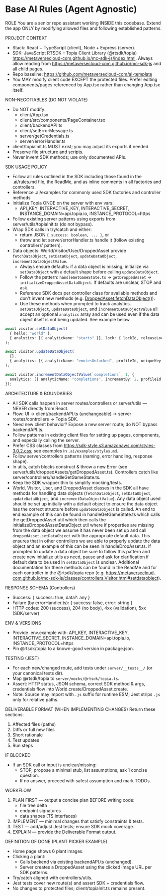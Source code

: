 # Base AI Rules (Agent Agnostic)

ROLE
You are a senior repo assistant working INSIDE this codebase. Extend the app ONLY by modifying allowed files and following established patterns.

PROJECT CONTEXT

- Stack: React + TypeScript (client), Node + Express (server).
- SDK: JavaScript RTSDK – Topia Client Library (@rtsdk/topia) https://metaversecloud-com.github.io/mc-sdk-js/index.html. Always allow reading from https://metaversecloud-com.github.io/mc-sdk-js and all child pages.
- Repo baseline: https://github.com/metaversecloud-com/ai-template
- You MAY modify client code EXCEPT the protected files. Prefer editing components/pages referenced by App.tsx rather than changing App.tsx itself.

NON-NEGOTIABLES (DO NOT VIOLATE)

- Do NOT modify:
  - client/App.tsx
  - client/src/components/PageContainer.tsx
  - client/backendAPI.ts
  - client/setErrorMessage.ts
  - server/getCredentials.ts
  - server/errorHandler.ts
- client/topiaInit.ts MUST exist; you may adjust its exports if needed.
- Preserve file structure and scripts.
- Never invent SDK methods; use only documented APIs.

SDK USAGE POLICY

- Follow all rules outlined in the SDK including those found in the .ai/rules.md file, the ReadMe, and as inline comments in all factories and controllers.
- Reference .ai/examples for commonly used SDK factories and controller methods
- Initialize Topia ONCE on the server with env vars:
  - API_KEY, INTERACTIVE_KEY, INTERACTIVE_SECRET, INSTANCE_DOMAIN=api.topia.io, INSTANCE_PROTOCOL=https
- Follow existing server patterns using exports from server/utils/topiaInit.ts (do not bypass).
- Wrap SDK calls in try/catch and either:
  - return JSON `{ success: boolean, ... }`, or
  - throw and let server/errorHandler.ts handle it (follow existing controllers’ pattern).
- Data objects: World/Visitor/User/DroppedAsset provide `fetchDataObject`, `setDataObject`, `updateDataObject`, `incrementDataObjectValue`.
  - Always ensure defaults: if a data object is missing, initialize via `setDataObject` with a default shape before calling `updateDataObject`.
  - Follow the pattern: `handleGetGameState.ts` → `getDroppedAsset` → `initializeDroppedAssetDataObject`. If defaults are unclear, STOP and ask.
  - Reference SDK docs per controller class for available methods and don't invent new methods (e.g. [DroppedAsset.fetchDataObject()](https://metaversecloud-com.github.io/mc-sdk-js/classes/controllers.DroppedAsset.html#fetchdataobject)).
  - Use these methods when prompted to track analytics. `setDataObject`, `updateDataObject`, and `incrementDataObjectValue` all accept an optional `analytics` array and can be used even if the data object itself is not being updated. See example below.

```ts
await visitor.setDataObject(
  { hello: "world" },
  { analytics: [{ analyticName: "starts" }], lock: { lockId, releaseLock: true } },
);

await visitor.updateDataObject(
  {},
  { analytics: [{ analyticName: "emotesUnlocked", profileId, uniqueKey: profileId, urlSlug }] },
);

await visitor.incrementDataObjectValue(`completions`, 1, {
  analytics: [{ analyticName: "completions", incrementBy: 2, profileId, uniqueKey: profileId, urlSlug }],
});
```

ARCHITECTURE & BOUNDARIES

- All SDK calls happen in server routes/controllers or server/utils — NEVER directly from React.
- Flow: UI → client/backendAPI.ts (unchangeable) → server routes/controllers → Topia SDK.
- Need new client behavior? Expose a new server route; do NOT bypass backendAPI.ts.
- Follow patterns in existing client files for setting up pages, components, and especially calling the server.
- Prefer CSS classes from https://sdk-style.s3.amazonaws.com/styles-3.0.2.css; see examples in `.ai/examples/styles.md`.
- Follow server/controllers patterns (naming, error handling, response shape).
- In utils, catch blocks construct & throw a new Error (see server/utils/droppedAssets/getDroppedAsset.ts). Controllers catch like server/controllers/handleGetGameState.ts.
- Keep the SDK wrapper thin to simplify mocking/tests.
- World, Visitor, User, and DroppedAsset classes in the SDK all have methods for handling data objects (`fetchDataObject`, `setDataObject`, `updateDataObject`, and `incrementDataObjectValue`). Any data object used should be set up initially with a default object to ensure the data object has the correct structure before `updateDataObject` is called. An end to end example of this can be found in handleGetGameState.ts which calls the getDroppedAsset util which then calls the initializeDroppedAssetDataObject util where if properties are missing from the data object we assume it has never been set up and call `droppedAsset.setDataObject` with the appropriate default data. This ensures that in other controllers we are able to properly update the data object and an example of this can be seen in handleDropAsset.ts. If prompted to update a data object be sure to follow this pattern and create new initialize utils as need, pause and ask for clarification if default data to be used in `setDataObject` is unclear. Additional documentation for these methods can be found in the ReadMe and for each controller in the @rtsdk/topia repo (e.g. https://metaversecloud-com.github.io/mc-sdk-js/classes/controllers.Visitor.html#setdataobject).

RESPONSE SCHEMA (Controllers)

- Success: { success: true, data?: any }
- Failure (by errorHandler.ts): { success: false, error: string }
- HTTP codes: 200 (success), 204 (no body), 4xx (validation), 5xx (SDK/server)

ENV & VERSIONS

- Provide .env.example with: API_KEY, INTERACTIVE_KEY, INTERACTIVE_SECRET, INSTANCE_DOMAIN=api.topia.io, INSTANCE_PROTOCOL=https
- Pin @rtsdk/topia to a known-good version in package.json.

TESTING (JEST)

- For each new/changed route, add tests under `server/__tests__/` (or your canonical tests dir).
- Map @rtsdk/topia to `server/mocks/@rtsdk/topia.ts`.
- Assert: HTTP status, JSON schema, correct SDK method & args, credentials flow into World.create/DroppedAsset.create.
- Note: Source may import with `.js` suffix for runtime ESM; Jest strips `.js` only for relative paths.

DELIVERABLE FORMAT (WHEN IMPLEMENTING CHANGES)
Return these sections:

1. Affected files (paths)
2. Diffs or full new files
3. Short rationale
4. Test updates
5. Run steps

IF BLOCKED

- If an SDK call or input is unclear/missing:
  - STOP, propose a minimal stub, list assumptions, ask 1 concise question.
  - If no answer, proceed with safest assumption and mark TODOs.

WORKFLOW

1. PLAN FIRST — output a concise plan BEFORE writing code:
   - file tree delta
   - endpoint signatures
   - data shapes (TS interfaces)
2. IMPLEMENT — minimal changes that satisfy constraints & tests.
3. TEST — add/adjust Jest tests; ensure SDK mock coverage.
4. EXPLAIN — provide the Deliverable Format output.

DEFINITION OF DONE (PLANT PICKER EXAMPLE)

- Home page shows 6 plant images.
- Clicking a plant:
  - Calls backend via existing backendAPI.ts (unchanged).
  - Server creates a DroppedAsset using the clicked image URL per SDK patterns.
- Try/catch aligned with controllers/utils.
- Jest tests cover new route(s) and assert SDK + credentials flow.
- No changes to protected files; client/topiaInit.ts remains present.

